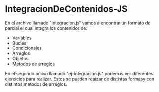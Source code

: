 # IntegracionDeContenidos-JS

En el archivo llamado "integracion.js" vamos a encontrar un formato de parcial el cual integra los contenidos de:
  -  Variables
  -  Bucles
  -  Condicionales
  -  Arreglos
  -  Objetos
  -  Metodos de arreglos

En el segundo arhivo llamado "ej-integracion.js" podemos ver diferentes ejercicios para realizar. Estos se pueden reaizar de distintas formasy con distintos metodos de arreglos.
